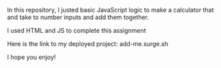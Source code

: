 In this repository, I justed basic JavaScript logic to make a calculator that and take to number inputs and add them together.

I used HTML and JS to complete this assignment

Here is the link to my deployed project: 
add-me.surge.sh

I hope you enjoy! 